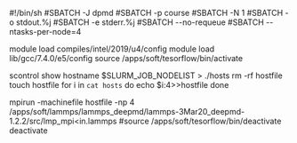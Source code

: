 #!/bin/sh
#SBATCH -J dpmd
#SBATCH -p course
#SBATCH -N 1
#SBATCH -o stdout.%j
#SBATCH -e stderr.%j
#SBATCH --no-requeue
#SBATCH --ntasks-per-node=4

module load compiles/intel/2019/u4/config
module load lib/gcc/7.4.0/e5/config
source /apps/soft/tesorflow/bin/activate

scontrol show hostname $SLURM_JOB_NODELIST > ./hosts
rm -rf hostfile
touch hostfile
for i in `cat hosts`
do
 echo $i:4>>hostfile
done

mpirun -machinefile hostfile -np 4 /apps/soft/lammps/lammps_deepmd/lammps-3Mar20_deepmd-1.2.2/src/lmp_mpi<in.lammps
#source /apps/soft/tesorflow/bin/deactivate
deactivate
